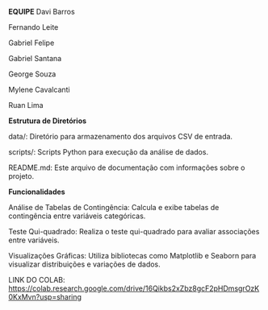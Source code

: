 **EQUIPE**
Davi Barros

Fernando Leite

Gabriel Felipe

Gabriel Santana

George Souza

Mylene Cavalcanti

Ruan Lima

**Estrutura de Diretórios**


data/: Diretório para armazenamento dos arquivos CSV de entrada.

scripts/: Scripts Python para execução da análise de dados.

README.md: Este arquivo de documentação com informações sobre o projeto.


**Funcionalidades**


Análise de Tabelas de Contingência: Calcula e exibe tabelas de contingência entre variáveis categóricas.

Teste Qui-quadrado: Realiza o teste qui-quadrado para avaliar associações entre variáveis.

Visualizações Gráficas: Utiliza bibliotecas como Matplotlib e Seaborn para visualizar distribuições e variações de dados.

LINK DO COLAB: https://colab.research.google.com/drive/16Qikbs2xZbz8gcF2pHDmsgrOzK0KxMvn?usp=sharing
